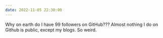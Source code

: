 ```yaml
---
date: 2022-11-05 22:30:00
---
```


Why on earth do I have 99 followers on GitHub??? Almost nothing I do on Github is public, except my blogs. So weird.
